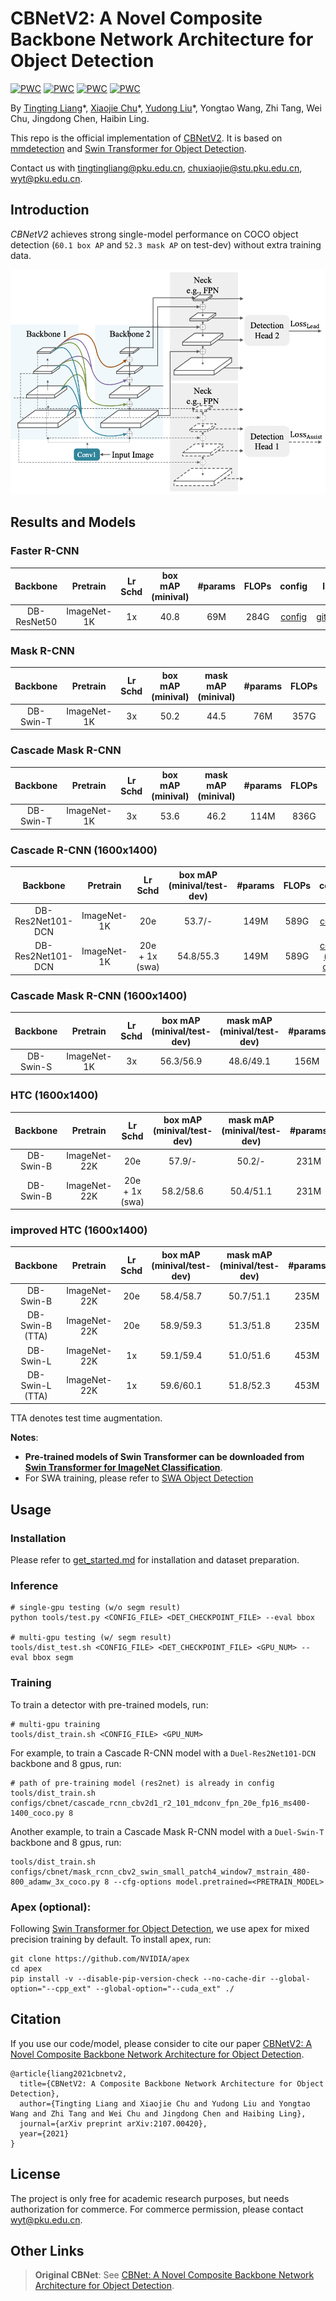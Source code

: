 # CBNetV2: A Novel Composite Backbone Network Architecture for Object Detection
[![PWC](https://img.shields.io/endpoint.svg?url=https://paperswithcode.com/badge/cbnetv2-a-composite-backbone-network/object-detection-on-coco)](https://paperswithcode.com/sota/object-detection-on-coco?p=cbnetv2-a-composite-backbone-network)
[![PWC](https://img.shields.io/endpoint.svg?url=https://paperswithcode.com/badge/cbnetv2-a-composite-backbone-network/instance-segmentation-on-coco)](https://paperswithcode.com/sota/instance-segmentation-on-coco?p=cbnetv2-a-composite-backbone-network)
[![PWC](https://img.shields.io/endpoint.svg?url=https://paperswithcode.com/badge/cbnetv2-a-composite-backbone-network/object-detection-on-coco-minival)](https://paperswithcode.com/sota/object-detection-on-coco-minival?p=cbnetv2-a-composite-backbone-network)
[![PWC](https://img.shields.io/endpoint.svg?url=https://paperswithcode.com/badge/cbnetv2-a-composite-backbone-network/instance-segmentation-on-coco-minival)](https://paperswithcode.com/sota/instance-segmentation-on-coco-minival?p=cbnetv2-a-composite-backbone-network)

By [Tingting Liang](https://github.com/tingtingliangvs)\*, [Xiaojie Chu](https://github.com/chuxiaojie)\*, [Yudong Liu](https://github.com/PKUbahuangliuhe)\*, Yongtao Wang, Zhi Tang, Wei Chu, Jingdong Chen, Haibin Ling.

This repo is the official implementation of [CBNetV2](http://arxiv.org/abs/2107.00420). It is based on [mmdetection](https://github.com/open-mmlab/mmdetection) and [Swin Transformer for Object Detection](https://github.com/SwinTransformer/Swin-Transformer-Object-Detection).

Contact us with tingtingliang@pku.edu.cn, chuxiaojie@stu.pku.edu.cn, wyt@pku.edu.cn.
## Introduction
*CBNetV2* achieves strong single-model performance on COCO object detection (`60.1 box AP` and `52.3 mask AP` on test-dev) without extra training data.

![teaser](figures/cbnetv2.png)

## Results and Models

### Faster R-CNN 
| Backbone | Pretrain | Lr Schd | box mAP (minival) |  #params | FLOPs | config | log | model |
| :---: | :---: | :---: | :---: | :---: | :---: | :---: | :---: | :---: | 
| DB-ResNet50 | ImageNet-1K | 1x |  40.8 | 69M | 284G | [config](configs/cbnet/faster_rcnn_cbv2d1_r50_fpn_1x_coco.py) | [github](https://github.com/CBNetwork/storage/releases/download/v1.0.0/faster_rcnn_cbv2d1_r50_fpn_1x_coco.log.json)| [github](https://github.com/CBNetwork/storage/releases/download/v1.0.0/faster_rcnn_cbv2d1_r50_fpn_1x_coco.pth.zip)| 


### Mask R-CNN

| Backbone | Pretrain | Lr Schd | box mAP (minival) | mask mAP (minival) | #params | FLOPs | config | log | model |
| :---: | :---: | :---: | :---: | :---: | :---: | :---: | :---: | :---: | :---: | 
| DB-Swin-T | ImageNet-1K | 3x | 50.2 | 44.5 | 76M | 357G | [config](configs/cbnet/mask_rcnn_cbv2_swin_small_patch4_window7_mstrain_480-800_adamw_3x_coco.py) | [github](https://github.com/CBNetwork/storage/releases/download/v1.0.0/mask_rcnn_cbv2_swin_tiny_patch4_window7_mstrain_480-800_adamw_3x_coco.log.json)  | [github](https://github.com/CBNetwork/storage/releases/download/v1.0.0/mask_rcnn_cbv2_swin_tiny_patch4_window7_mstrain_480-800_adamw_3x_coco.pth.zip) |


### Cascade Mask R-CNN
| Backbone | Pretrain | Lr Schd | box mAP (minival)| mask mAP (minival)| #params | FLOPs | config | log | model |
| :---: | :---: | :---: | :---: | :---: | :---: | :---: | :---: | :---: | :---: |
| DB-Swin-T | ImageNet-1K | 3x | 53.6 | 46.2 | 114M | 836G | [config](configs/cbnet/cascade_mask_rcnn_cbv2_swin_tiny_patch4_window7_mstrain_480-800_adamw_3x_coco.py) | [github](https://github.com/CBNetwork/storage/releases/download/v1.0.0/cascade_mask_rcnn_cbv2_swin_tiny_patch4_window7_mstrain_480-800_adamw_3x_coco.log.json) | [github](https://github.com/CBNetwork/storage/releases/download/v1.0.0/cascade_mask_rcnn_cbv2_swin_tiny_patch4_window7_mstrain_480-800_adamw_3x_coco.pth.zip) | 

### Cascade R-CNN (1600x1400)
| Backbone | Pretrain | Lr Schd | box mAP (minival/test-dev)|  #params | FLOPs | config | model |
| :---: | :---: | :---: | :---: | :---: | :---: | :---: | :---: | 
| DB-Res2Net101-DCN | ImageNet-1K | 20e |  53.7/- | 149M | 589G | [config](configs/cbnet/cascade_rcnn_cbv2d1_r2_101_mdconv_fpn_20e_fp16_ms400-1400_coco.py) | [github](https://github.com/CBNetwork/storage/releases/download/v1.0.0/cascade_rcnn_cbv2d1_r2_101_mdconv_fpn_20e_fp16_ms400-1400_coco.pth.zip)| 
| DB-Res2Net101-DCN | ImageNet-1K | 20e + 1x (swa) | 54.8/55.3 | 149M | 589G | [config (test only)](configs/cbnet/cascade_rcnn_cbv2d1_r2_101_mdconv_fpn_20e_fp16_ms400-1400_coco.py) | [github](https://github.com/CBNetwork/storage/releases/download/v1.0.0/cascade_rcnn_cbv2d1_r2_101_mdconv_fpn_20e_fp16_ms400-1400_coco_swa.pth.zip) | 

### Cascade Mask R-CNN (1600x1400)
| Backbone | Pretrain | Lr Schd | box mAP (minival/test-dev)| mask mAP (minival/test-dev)| #params | FLOPs | config | model |
| :---: | :---: | :---: | :---: | :---: | :---: | :---: | :---: | :---: |
| DB-Swin-S | ImageNet-1K | 3x | 56.3/56.9 | 48.6/49.1 | 156M | 1016G | [config](configs/cbnet/cascade_mask_rcnn_cbv2_swin_small_patch4_window7_mstrain_400-1400_adamw_3x_coco.py) | [github](https://github.com/CBNetwork/storage/releases/download/v1.0.0/cascade_mask_rcnn_cbv2_swin_small_patch4_window7_mstrain_400-1400_adamw_3x_coco.pth.zip)| 

### HTC (1600x1400)
| Backbone | Pretrain | Lr Schd | box mAP (minival/test-dev) | mask mAP (minival/test-dev) | #params | FLOPs | config | model |
| :---: | :---: | :---: | :---: | :---: | :---: | :---: | :---: | :---: |
| DB-Swin-B | ImageNet-22K | 20e | 57.9/- | 50.2/- | 231M | 1004G | [config](configs/cbnet/htc_cbv2_swin_base_patch4_window7_mstrain_400-1400_adamw_20e_coco.py) | [github](https://github.com/CBNetwork/storage/releases/download/v1.0.0/htc_cbv2_swin_base22k_patch4_window7_mstrain_400-1400_adamw_20e_coco.pth.zip) |
| DB-Swin-B | ImageNet-22K | 20e + 1x (swa) | 58.2/58.6 | 50.4/51.1 | 231M | 1004G | [config (test only)](configs/cbnet/htc_cbv2_swin_base_patch4_window7_mstrain_400-1400_adamw_20e_coco.py) | [github](https://github.com/CBNetwork/storage/releases/download/v1.0.0/htc_cbv2_swin_base22k_patch4_window7_mstrain_400-1400_adamw_20e_coco_swa.pth.zip)| 

### improved HTC (1600x1400)
| Backbone | Pretrain | Lr Schd | box mAP (minival/test-dev) | mask mAP (minival/test-dev) | #params | FLOPs | config | model |
| :---: | :---: | :---: | :---: | :---: | :---: | :---: | :---: | :---: |
| DB-Swin-B | ImageNet-22K | 20e | 58.4/58.7 | 50.7/51.1 | 235M | 1348G | - | - |
| DB-Swin-B (TTA) | ImageNet-22K | 20e | 58.9/59.3 | 51.3/51.8 | 235M | - | - | - |
| DB-Swin-L | ImageNet-22K | 1x | 59.1/59.4 | 51.0/51.6 | 453M | 2162G | - | - |
| DB-Swin-L (TTA) | ImageNet-22K | 1x | 59.6/60.1 | 51.8/52.3 | 453M | - | - | - |

 TTA denotes test time augmentation.

**Notes**: 

- **Pre-trained models of Swin Transformer can be downloaded from [Swin Transformer for ImageNet Classification](https://github.com/microsoft/Swin-Transformer)**.
- For SWA training, please refer to [SWA Object Detection](https://github.com/hyz-xmaster/swa_object_detection)

## Usage

### Installation

Please refer to [get_started.md](https://github.com/open-mmlab/mmdetection/blob/master/docs/get_started.md) for installation and dataset preparation.

### Inference
```
# single-gpu testing (w/o segm result)
python tools/test.py <CONFIG_FILE> <DET_CHECKPOINT_FILE> --eval bbox 

# multi-gpu testing (w/ segm result)
tools/dist_test.sh <CONFIG_FILE> <DET_CHECKPOINT_FILE> <GPU_NUM> --eval bbox segm
```

### Training

To train a detector with pre-trained models, run:
```
# multi-gpu training
tools/dist_train.sh <CONFIG_FILE> <GPU_NUM> 
```
For example, to train a Cascade R-CNN model with a `Duel-Res2Net101-DCN` backbone and 8 gpus, run:
```
# path of pre-training model (res2net) is already in config
tools/dist_train.sh configs/cbnet/cascade_rcnn_cbv2d1_r2_101_mdconv_fpn_20e_fp16_ms400-1400_coco.py 8 
```

Another  example, to train a Cascade Mask R-CNN model with a `Duel-Swin-T` backbone and 8 gpus, run:
```
tools/dist_train.sh configs/cbnet/mask_rcnn_cbv2_swin_small_patch4_window7_mstrain_480-800_adamw_3x_coco.py 8 --cfg-options model.pretrained=<PRETRAIN_MODEL> 
```



### Apex (optional):
Following [Swin Transformer for Object Detection](https://github.com/SwinTransformer/Swin-Transformer-Object-Detection), we use apex for mixed precision training by default. To install apex, run:
```
git clone https://github.com/NVIDIA/apex
cd apex
pip install -v --disable-pip-version-check --no-cache-dir --global-option="--cpp_ext" --global-option="--cuda_ext" ./
```
<!-- If you would like to disable apex, modify the type of runner as `EpochBasedRunner` and comment out the following code block in the [configuration files](configs/swin):
```
# do not use mmdet version fp16
fp16 = None
optimizer_config = dict(
    type="DistOptimizerHook",
    update_interval=1,
    grad_clip=None,
    coalesce=True,
    bucket_size_mb=-1,
    use_fp16=True,
)
``` -->

## Citation
If you use our code/model, please consider to cite our paper [CBNetV2: A Novel Composite Backbone Network Architecture for Object Detection](http://arxiv.org/abs/2107.00420).
```
@article{liang2021cbnetv2,
  title={CBNetV2: A Composite Backbone Network Architecture for Object Detection}, 
  author={Tingting Liang and Xiaojie Chu and Yudong Liu and Yongtao Wang and Zhi Tang and Wei Chu and Jingdong Chen and Haibing Ling},
  journal={arXiv preprint arXiv:2107.00420},
  year={2021}
}
```

## License
The project is only free for academic research purposes, but needs authorization for commerce. For commerce permission, please contact wyt@pku.edu.cn.


## Other Links
> **Original CBNet**: See [CBNet: A Novel Composite Backbone Network Architecture for Object Detection](https://github.com/VDIGPKU/CBNet).
<!-- 
> **SWA**: See [SWA Object Detection](https://github.com/hyz-xmaster/swa_object_detection) -->
